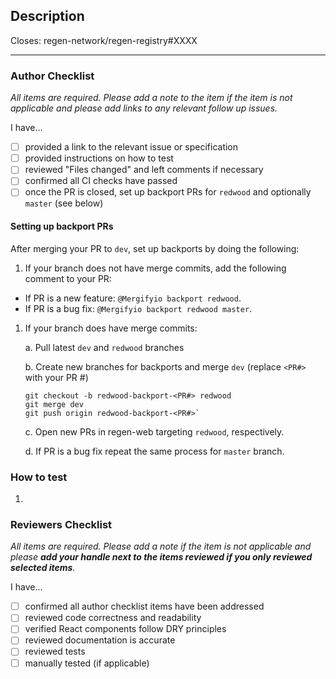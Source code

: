 ## Description

Closes: regen-network/regen-registry#XXXX

<!-- Add a description of the changes that this PR introduces and the files that
are the most critical to review. -->

---

### Author Checklist

_All items are required. Please add a note to the item if the item is not applicable and
please add links to any relevant follow up issues._

I have...

- [ ] provided a link to the relevant issue or specification
- [ ] provided instructions on how to test
- [ ] reviewed "Files changed" and left comments if necessary
- [ ] confirmed all CI checks have passed
- [ ] once the PR is closed, set up backport PRs for `redwood` and optionally `master` (see below)

#### Setting up backport PRs

After merging your PR to `dev`, set up backports by doing the following:

1. If your branch does not have merge commits, add the following comment to
   your PR:

- If PR is a new feature: `@Mergifyio backport redwood`.
- If PR is a bug fix: `@Mergifyio backport redwood master`.

1. If your branch does have merge commits:

   a. Pull latest `dev` and `redwood` branches

   b. Create new branches for backports and merge `dev` (replace `<PR#>` with your PR #)

   ```
   git checkout -b redwood-backport-<PR#> redwood
   git merge dev
   git push origin redwood-backport-<PR#>`
   ```

   c. Open new PRs in regen-web targeting `redwood`, respectively.

   d. If PR is a bug fix repeat the same process for `master` branch.

### How to test

1.

### Reviewers Checklist

_All items are required. Please add a note if the item is not applicable and please **add
your handle next to the items reviewed if you only reviewed selected items**._

I have...

- [ ] confirmed all author checklist items have been addressed
- [ ] reviewed code correctness and readability
- [ ] verified React components follow DRY principles
- [ ] reviewed documentation is accurate
- [ ] reviewed tests
- [ ] manually tested (if applicable)
